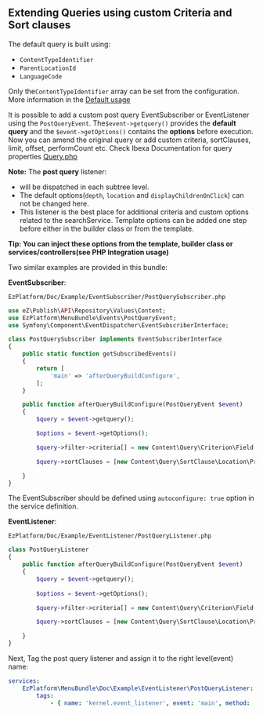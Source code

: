 ## Extending Queries using custom Criteria and Sort clauses

The default query is built using: 
* `ContentTypeIdentifier`
* `ParentLocationId`
* `LanguageCode`

Only the`ContentTypeIdentifier` array can be set from the configuration. More information in the [Default usage](usage.md#default-usage)

It is possible to add a custom post query EventSubscriber or EventListener using the `PostQueryEvent`. The`$event->getquery()` provides the **default query** and the `$event->getOptions()` contains the **options** before execution. Now you can amend the original query or add custom criteria, sortClauses, limit, offset, performCount etc. Check Ibexa Documentation for query properties [Query.php](https://github.com/ezsystems/ezpublish-kernel/blob/master/eZ/Publish/API/Repository/Values/Content/Query.php)

**Note:** The **post query** listener:
* will be dispatched in each subtree level. 
* The default options(`depth`, `location` and `displayChildrenOnClick`) can not be changed here. 
* This listener is the best place for additional criteria and custom options related to the searchService. Template options can be added one step before either in the builder class or from the template.

**Tip: You can inject these options from the template, builder class or services/controllers(see PHP Integration usage)**

Two similar examples are provided in this bundle: 

**EventSubscriber**:

`EzPlatform/Doc/Example/EventSubscriber/PostQuerySubscriber.php`

```php
use eZ\Publish\API\Repository\Values\Content;
use EzPlatform\MenuBundle\Events\PostQueryEvent;
use Symfony\Component\EventDispatcher\EventSubscriberInterface;

class PostQuerySubscriber implements EventSubscriberInterface
{
    public static function getSubscribedEvents()
    {
        return [
            'main' => 'afterQueryBuildConfigure',
        ];
    }

    public function afterQueryBuildConfigure(PostQueryEvent $event)
    {
        $query = $event->getquery();

        $options = $event->getOptions();

        $query->filter->criteria[] = new Content\Query\Criterion\Field('bool_field', Content\Query\Criterion\Operator::EQ, 1);

        $query->sortClauses = [new Content\Query\SortClause\Location\Priority(Content\Query::SORT_ASC)];

    }
}
```
The EventSubscriber should be defined using `autoconfigure: true` option in the service definition.

**EventListener**:

`EzPlatform/Doc/Example/EventListener/PostQueryListener.php`


```php
class PostQueryListener
{
    public function afterQueryBuildConfigure(PostQueryEvent $event)
    {
        $query = $event->getquery();
        
        $options = $event->getOptions();

        $query->filter->criteria[] = new Content\Query\Criterion\Field('bool_field', Content\Query\Criterion\Operator::EQ, 1);

        $query->sortClauses = [new Content\Query\SortClause\Location\Priority(Content\Query::SORT_ASC)];

    }
}
```

Next, Tag the post query listener and assign it to the right level(event) name:

```yaml
services:
    EzPlatform\MenuBundle\Doc\Example\EventListener\PostQueryListener:
        tags:
            - { name: 'kernel.event_listener', event: 'main', method: 'afterQueryBuildConfigure' }
```